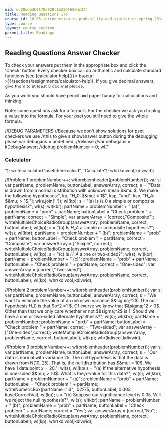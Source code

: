 ```yaml
---
uid: ec20ddb3b0170e828c1b339f650dc22f
title: Reading Questions 17b
course_id: 18-05-introduction-to-probability-and-statistics-spring-2014
type: course
layout: course_section
parent_title: Readings
---
```


Reading Questions Answer Checker
--------------------------------

To check your answers put them in the appropriate box and click the 'Check' button. Every checker box can do arithmetic and calculate standard functions (see [calculator help]({{< baseurl >}}/sections/assignments/calculator-help)). If you give decimal answers, give them to at least 3 decimal places.

As you work you should have pencil and paper handy for calculations and thinking!

Note: some questions ask for a formula. For the checker we ask you to plug a value into the formula. For your pset you still need to give the whole formula.

//DEBUG PARAMETERS //Because we don't show solutions for pset checkers we use //this to give a showanswer button during the debugging phase var debugans = undefined; //release //var debugans = kDebugAnswer; //debug problemNumber = 0; wl("<h3>Calculator</h3>"); writecalculator("psetcheckcalcid", "Calculate"); whr(kdivcol,kdivwid);

//Problem 1 problemNumber++; wl(problemheader(problemNumber)); var s; var partName, problemName, buttonLabel, answerArray, correct; s = \["Data is drawn from a normal distribution with unknown mean $&mu;$. We make the following hypotheses:", kp, "$H\_0$: $&mu; = 1$", ksp, "and", ksp, "$H\_A$: $&mu; > 1$."\]; wl(s.join(' ')); wl(kp); s = "(a) Is $H\_0$ a simple or composite hypothesis?"; wl(s); wl(kbr); partName = problemNumber + " (a)"; problemName = "prob" + partName; buttonLabel = "Check problem " + partName; correct = "Simple"; var answerArray = \[correct,"Composite"\]; writeMultipleChoiceRadioGroup(answerArray, problemName, correct, buttonLabel); wl(kp); s = "(b) Is $H\_A$ a simple or composite hypothesis?"; wl(s); wl(kbr); partName = problemNumber + " (b)"; problemName = "prob" + partName; buttonLabel = "Check problem " + partName; correct = "Composite"; var answerArray = \["Simple", correct\]; writeMultipleChoiceRadioGroup(answerArray, problemName, correct, buttonLabel); wl(kp); s = "(c) Is $H\_A$ a one or two-sided?"; wl(s); wl(kbr); partName = problemNumber + " (c)"; problemName = "prob" + partName; buttonLabel = "Check problem " + partName; correct = "One-sided"; var answerArray = \[correct,"Two-sided"\]; writeMultipleChoiceRadioGroup(answerArray, problemName, correct, buttonLabel); wl(kp); whr(kdivcol,kdivwid);

//Problem 2 problemNumber++; wl(problemheader(problemNumber)); var s; var partName, problemName, buttonLabel, answerArray, correct; s = "We want to estimate the value of an unknown variance $&sigma;^2$. The null hypothesis $H\_0$ is that $&sigma;^2 =1 $. Of course we know that $&sigma;^2 > 0$. Other than that we only care whether or not $&sigma;^2$ is 1. Should we have a one or two-sided alternate hypothesis?"; wl(s); wl(kbr); partName = problemNumber; problemName = "prob" + partName; buttonLabel = "Check problem " + partName; correct = "Two-sided"; var answerArray = \["One-sided",correct\]; writeMultipleChoiceRadioGroup(answerArray, problemName, correct, buttonLabel); wl(kp); whr(kdivcol,kdivwid);

//Problem 3 problemNumber++; wl(problemheader(problemNumber)); var s; var partName, problemName, buttonLabel, answerArray, correct; s = "Our data is normal with variance 25. The null hypothesis is that the data is drawn from N(10, 25). That is, the null distribution has $&mu; = 10$. We have 1 data point $x = 20$."; wl(s); wl(kp) s = "(a) If the alternative hypothesis is one-sided $&mu; > 10$. What is the $p$-value for this data?"; wl(s); wl(kbr); partName = problemNumber + " (a)"; problemName = "prob" + partName; buttonLabel = "Check problem " + partName; writeNumericBox(partName+"id", .02275, buttonLabel, 0.003, kuseCorrectVal); wl(kp); s = "(b) Suppose our significance level is 0.05. Will we reject the null hypothesis?"; wl(s); wl(kbr); partName = problemNumber + " (b)"; problemName = "prob" + partName; buttonLabel = "Check problem " + partName; correct = "Yes"; var answerArray = \[correct,"No"\]; writeMultipleChoiceRadioGroup(answerArray, problemName, correct, buttonLabel); wl(kp); whr(kdivcol,kdivwid);